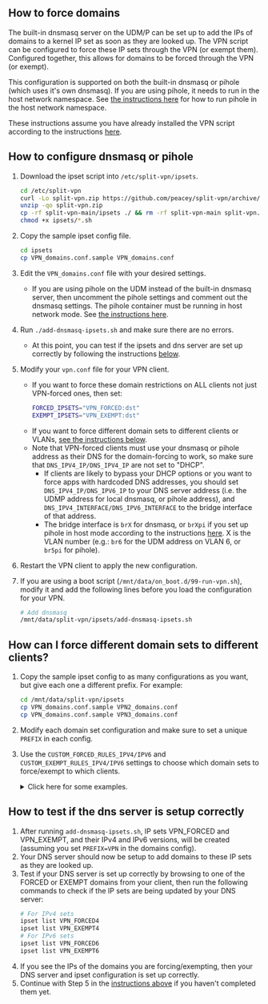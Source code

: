 ## How to force domains

The built-in dnsmasq server on the UDM/P can be set up to add the IPs of domains to a kernel IP set as soon as they are looked up. The VPN script can be configured to force these IP sets through the VPN (or exempt them). Configured together, this allows for domains to be forced through the VPN (or exempt).

This configuration is supported on both the built-in dnsmasq or pihole (which uses it's own dnsmasq). If you are using pihole, it needs to run in the host network namespace. See [the instructions here](../pihole-host-mode/README.md) for how to run pihole in the host network namespace.

These instructions assume you have already installed the VPN script according to the instructions [here](https://github.com/peacey/split-vpn/blob/main/README.md#how-do-i-use-this).

## How to configure dnsmasq or pihole

1. Download the ipset script into `/etc/split-vpn/ipsets`.
	```sh
	cd /etc/split-vpn
	curl -Lo split-vpn.zip https://github.com/peacey/split-vpn/archive/main.zip
	unzip -qo split-vpn.zip
	cp -rf split-vpn-main/ipsets ./ && rm -rf split-vpn-main split-vpn.zip
	chmod +x ipsets/*.sh
	```
2. Copy the sample ipset config file. 
	```sh
	cd ipsets
	cp VPN_domains.conf.sample VPN_domains.conf
	```
3. Edit the `VPN_domains.conf` file with your desired settings. 
	* If you are using pihole on the UDM instead of the built-in dnsmasq server, then uncomment the pihole settings and comment out the dnsmasq settings. The pihole container must be running in host network mode. See [the instructions here](../pihole-host-mode/README.md).
4. Run `./add-dnsmasq-ipsets.sh` and make sure there are no errors. 
	* At this point, you can test if the ipsets and dns server are set up correctly by following the instructions [below](#how-to-test-if-the-dns-server-is-setup-correctly). 
5. Modify your `vpn.conf` file for your VPN client. 
	* If you want to force these domain restrictions on ALL clients not just VPN-forced ones, then set:
		```sh
		FORCED_IPSETS="VPN_FORCED:dst"
		EXEMPT_IPSETS="VPN_EXEMPT:dst"
		```
	* If you want to force different domain sets to different clients or VLANs, [see the instructions below](#how-can-i-force-different-domain-sets-to-different-clients).
	* Note that VPN-forced clients must use your dnsmasq or pihole address as their DNS for the domain-forcing to work, so make sure that `DNS_IPV4_IP/DNS_IPV4_IP` are not set to "DHCP". 
		* If clients are likely to bypass your DHCP options or you want to force apps with hardcoded DNS addresses, you should set `DNS_IPV4_IP/DNS_IPV6_IP` to your DNS server address (i.e. the UDMP address for local dnsmasq, or pihole address), and `DNS_IPV4_INTERFACE/DNS_IPV6_INTERFACE` to the bridge interface of that address.
		* The bridge interface is `brX` for dnsmasq, or `brXpi` if you set up pihole in host mode according to the instructions [here](../pihole-host-mode/README.md). X is the VLAN number (e.g.: `br6` for the UDM address on VLAN 6, or `br5pi` for pihole).

6. Restart the VPN client to apply the new configuration. 
7. If you are using a boot script (`/mnt/data/on_boot.d/99-run-vpn.sh`), modify it and add the following lines before you load the configuration for your VPN.
	```sh
	# Add dnsmasq 
	/mnt/data/split-vpn/ipsets/add-dnsmasq-ipsets.sh
	```

## How can I force different domain sets to different clients?
1. Copy the sample ipset config to as many configurations as you want, but give each one a different prefix. For example:
	```sh
	cd /mnt/data/split-vpn/ipsets
	cp VPN_domains.conf.sample VPN2_domains.conf
	cp VPN_domains.conf.sample VPN3_domains.conf
	```
2. Modify each domain set configuration and make sure to set a unique `PREFIX` in each config.
3. Use the `CUSTOM_FORCED_RULES_IPV4/IPV6` and `CUSTOM_EXEMPT_RULES_IPV4/IPV6` settings to choose which domain sets to force/exempt to which clients. 
	<details> 
	<summary>Click here for some examples.</summary>
	
	* To force by Source VLAN or Interface:
		```
		CUSTOM_FORCED_RULES_IPV4="
			-m set --match-set VPN_FORCED dst -i br6
			-m set --match-set VPN2_FORCED dst -i br7
		"
		CUSTOM_EXEMPT_RULES_IPV4="
			-m set --match-set VPN_EXEMPT dst -i br6
			-m set --match-set VPN2_EXEMPT dst -i br7
		"
		CUSTOM_FORCED_RULES_IPV6="
			-m set --match-set VPN_FORCED dst -i br6
			-m set --match-set VPN2_FORCED dst -i br7
		"
		CUSTOM_EXEMPT_RULES_IPV6="
			-m set --match-set VPN_EXEMPT dst -i br6
			-m set --match-set VPN2_EXEMPT dst -i br7
		"
		```
	* To force by Source IP
		```
		CUSTOM_FORCED_RULES_IPV4="
			-m set --match-set VPN_FORCED dst -s 192.168.1.1
			-m set --match-set VPN2_FORCED dst -s 192.168.1.2
		"
		CUSTOM_EXEMPT_RULES_IPV4="
			-m set --match-set VPN_EXEMPT dst -s 192.168.1.1
			-m set --match-set VPN2_EXEMPT dst -s 192.168.1.2
		"
		CUSTOM_FORCED_RULES_IPV6="
			-m set --match-set VPN_FORCED dst -s fd00::2
			-m set --match-set VPN2_FORCED dst -s fd00::3
		"
		CUSTOM_EXEMPT_RULES_IPV6="
			-m set --match-set VPN_EXEMPT dst -s fd00::2
			-m set --match-set VPN2_EXEMPT dst -s fd00::3
		"
		```
	* To force by MAC
		```
		CUSTOM_FORCED_RULES_IPV4="
			-m set --match-set VPN_FORCED dst -m mac --mac-source xx:xx:xx:xx:xx:xx
			-m set --match-set VPN2_FORCED dst -m mac --mac-source yy:yy:yy:yy:yy:yy
		"
		CUSTOM_EXEMPT_RULES_IPV4="
			-m set --match-set VPN_EXEMPT dst -m mac --mac-source xx:xx:xx:xx:xx:xx
			-m set --match-set VPN2_EXEMPT dst -m mac --mac-source yy:yy:yy:yy:yy:yy
		"
		CUSTOM_FORCED_RULES_IPV6="
			-m set --match-set VPN_FORCED dst -m mac --mac-source xx:xx:xx:xx:xx:xx
			-m set --match-set VPN2_FORCED dst -m mac --mac-source yy:yy:yy:yy:yy:yy
		"
		CUSTOM_EXEMPT_RULES_IPV6="
			-m set --match-set VPN_EXEMPT dst -m mac --mac-source xx:xx:xx:xx:xx:xx
			-m set --match-set VPN2_EXEMPT dst -m mac --mac-source yy:yy:yy:yy:yy:yy
		"
		```
	* You can mix different MAC, IP, VLAN custom rules together, just make sure to group them in the same variable. 
	</details>

## How to test if the dns server is setup correctly
1. After running `add-dnsmasq-ipsets.sh`, IP sets VPN_FORCED and VPN_EXEMPT, and their IPv4 and IPv6 versions, will be created (assuming you set `PREFIX=VPN` in the domains config).
2. Your DNS server should now be setup to add domains to these IP sets as they are looked up. 
3. Test if your DNS server is set up correctly by browsing to one of the FORCED or EXEMPT domains from your client, then run the following commands to check if the IP sets are being updated by your DNS server:
	```sh
	# For IPv4 sets
	ipset list VPN_FORCED4
	ipset list VPN_EXEMPT4
	# For IPv6 sets
	ipset list VPN_FORCED6
	ipset list VPN_EXEMPT6
	```
4. If you see the IPs of the domains you are forcing/exempting, then your DNS server and ipset configuration is set up correctly. 
5. Continue with Step 5 in the [instructions above](#how-to-configure-dnsmasq-or-pihole) if you haven't completed them yet.
